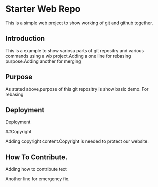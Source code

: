 # Starter Web Repo

This is a simple web project to show working of git and github together.

## Introduction

This is a example to show variosu parts of git repositry and various commands using a wb project.Adding a one line for rebasing purpose.Adding another for merging

## Purpose

As stated above,purpose of this git repositry is show basic demo.
For rebasing
## Deployment

Deployment

##Copyright

Adding copyright content.Copyright is needed to protect
 our website.
## How To Contribute.

Adding how to contribute text

Another line for emergency fix.
